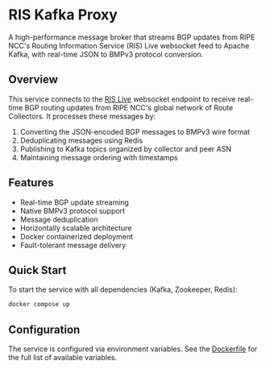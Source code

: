 # RIS Kafka Proxy

A high-performance message broker that streams BGP updates from RIPE NCC's Routing Information Service (RIS) Live websocket feed to Apache Kafka, with real-time JSON to BMPv3 protocol conversion.

## Overview

This service connects to the [RIS Live](https://ris-live.ripe.net/) websocket endpoint to receive real-time BGP routing updates from RIPE NCC's global network of Route Collectors. It processes these messages by:

1. Converting the JSON-encoded BGP messages to BMPv3 wire format
2. Deduplicating messages using Redis
3. Publishing to Kafka topics organized by collector and peer ASN
4. Maintaining message ordering with timestamps

## Features

- Real-time BGP update streaming
- Native BMPv3 protocol support
- Message deduplication
- Horizontally scalable architecture
- Docker containerized deployment
- Fault-tolerant message delivery

## Quick Start

To start the service with all dependencies (Kafka, Zookeeper, Redis):

```bash
docker compose up
```

## Configuration

The service is configured via environment variables. See the [Dockerfile](Dockerfile) for the full list of available variables.
